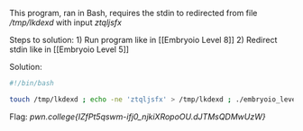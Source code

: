 This program, ran in Bash, requires the stdin to redirected from file */tmp/lkdexd* with input *ztqljsfx*

Steps to solution:
	1) Run program like in [[Embryoio Level 8]]
	2) Redirect stdin like in [[Embryoio Level 5]]

Solution:
```bash
#!/bin/bash

touch /tmp/lkdexd ; echo -ne 'ztqljsfx' > /tmp/lkdexd ; ./embryoio_level12 < /tmp/lkdexd
```

Flag:
	*pwn.college{IZfPt5qswm-ifj0_njkiXRopoOU.dJTMsQDMwUzW}*